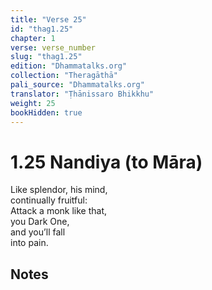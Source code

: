 ```yaml
---
title: "Verse 25"
id: "thag1.25"
chapter: 1
verse: verse_number
slug: "thag1.25"
edition: "Dhammatalks.org"
collection: "Theragāthā"
pali_source: "Dhammatalks.org"
translator: "Ṭhānissaro Bhikkhu"
weight: 25
bookHidden: true
---
```


# 1.25 Nandiya (to Māra)

Like splendor, his mind,  
continually fruitful:  
Attack a monk like that,  
you Dark One,  
and you’ll fall  
into pain.  

## Notes